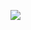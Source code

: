 ![](https://github-readme-stats.hackclub.dev/api/wakatime?username=728&api_domain=hackatime.hackclub.com&theme=transparent&custom_title=Hackatime+Stats&layout=compact&cache_seconds=0&langs_count=8)


<!--
**Akiva-Cohen/Akiva-Cohen** is a ✨ _special_ ✨ repository because its `README.md` (this file) appears on your GitHub profile.

Here are some ideas to get you started:

- 🔭 I’m currently working on ...
- 🌱 I’m currently learning ...
- 👯 I’m looking to collaborate on ...
- 🤔 I’m looking for help with ...
- 💬 Ask me about ...
- 📫 How to reach me: ...
- 😄 Pronouns: ...
- ⚡ Fun fact: ...
-->
